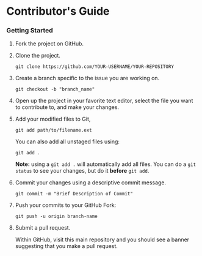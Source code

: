 # Contributor's Guide

### Getting Started
1.  Fork the project on GitHub.

2.  Clone the project.
      ```shell
    git clone https://github.com/YOUR-USERNAME/YOUR-REPOSITORY
    ```

3.  Create a branch specific to the issue you are working on.

    ```shell
    git checkout -b "branch_name"
    ```

4.  Open up the project in your favorite text editor, select the file you want
    to contribute to, and make your changes.

5.  Add your modified
    files to Git,

    ```shell
    git add path/to/filename.ext
    ```

    You can also add all unstaged files using:

    ```shell
    git add .
    ```

    **Note:** using a `git add .` will automatically add all files. You can do a
    `git status` to see your changes, but do it **before** `git add`.

6.  Commit your changes using a descriptive commit message.

    ```shell
    git commit -m "Brief Description of Commit"
    ```

7.  Push your commits to your GitHub Fork:

    ```shell
    git push -u origin branch-name
    ```

8.  Submit a pull request.

    Within GitHub, visit this main repository and you should see a banner
    suggesting that you make a pull request.
